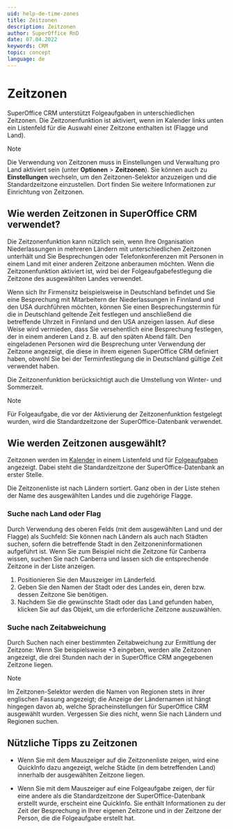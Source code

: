 ```yaml
---
uid: help-de-time-zones
title: Zeitzonen
description: Zeitzonen
author: SuperOffice RnD
date: 07.04.2022
keywords: CRM
topic: concept
language: de
---
```


# Zeitzonen

SuperOffice CRM unterstützt Folgeaufgaben in unterschiedlichen Zeitzonen. Die Zeitzonenfunktion ist aktiviert, wenn im Kalender links unten ein Listenfeld für die Auswahl einer Zeitzone enthalten ist (Flagge und Land).

> [!NOTE]
> Die Verwendung von Zeitzonen muss in Einstellungen und Verwaltung pro Land aktiviert sein (unter **Optionen** > **Zeitzonen**). Sie können auch zu **Einstellungen** wechseln, um den Zeitzonen-Selektor anzuzeigen und die Standardzeitzone einzustellen. Dort finden Sie weitere Informationen zur Einrichtung von Zeitzonen.

## Wie werden Zeitzonen in SuperOffice CRM verwendet?

Die Zeitzonenfunktion kann nützlich sein, wenn Ihre Organisation Niederlassungen in mehreren Ländern mit unterschiedlichen Zeitzonen unterhält und Sie Besprechungen oder Telefonkonferenzen mit Personen in einem Land mit einer anderen Zeitzone anberaumen möchten. Wenn die Zeitzonenfunktion aktiviert ist, wird bei der Folgeaufgabefestlegung die Zeitzone des ausgewählten Landes verwendet.

Wenn sich Ihr Firmensitz beispielsweise in Deutschland befindet und Sie eine Besprechung mit Mitarbeitern der Niederlassungen in Finnland und den USA durchführen möchten, können Sie einen Besprechungstermin für die in Deutschland geltende Zeit festlegen und anschließend die betreffende Uhrzeit in Finnland und den USA anzeigen lassen. Auf diese Weise wird vermieden, dass Sie versehentlich eine Besprechung festlegen, der in einem anderen Land z. B. auf den späten Abend fällt. Den eingeladenen Personen wird die Besprechung unter Verwendung der Zeitzone angezeigt, die diese in ihrem eigenen SuperOffice CRM definiert haben, obwohl Sie bei der Terminfestlegung die in Deutschland gültige Zeit verwendet haben.

Die Zeitzonenfunktion berücksichtigt auch die Umstellung von Winter- und Sommerzeit.

> [!NOTE]
> Für Folgeaufgabe, die vor der Aktivierung der Zeitzonenfunktion festgelegt wurden, wird die Standardzeitzone der SuperOffice-Datenbank verwendet.

## Wie werden Zeitzonen ausgewählt?

Zeitzonen werden im [Kalender][1] in einem Listenfeld und für [Folgeaufgaben][3] angezeigt. Dabei steht die Standardzeitzone der SuperOffice-Datenbank an erster Stelle.

Die Zeitzonenliste ist nach Ländern sortiert. Ganz oben in der Liste stehen der Name des ausgewählten Landes und die zugehörige Flagge.

### Suche nach Land oder Flag

Durch Verwendung des oberen Felds (mit dem ausgewählten Land und der Flagge) als Suchfeld: Sie können nach Ländern als auch nach Städten suchen, sofern die betreffende Stadt in den Zeitzoneninformationen aufgeführt ist. Wenn Sie zum Beispiel nicht die Zeitzone für Canberra wissen, suchen Sie nach Canberra und lassen sich die entsprechende Zeitzone in der Liste anzeigen.

1. Positionieren Sie den Mauszeiger im Länderfeld.
2. Geben Sie den Namen der Stadt oder des Landes ein, deren bzw. dessen Zeitzone Sie benötigen.
3. Nachdem Sie die gewünschte Stadt oder das Land gefunden haben, klicken Sie auf das Objekt, um die erforderliche Zeitzone auszuwählen.

### Suche nach Zeitabweichung

Durch Suchen nach einer bestimmten Zeitabweichung zur Ermittlung der Zeitzone: Wenn Sie beispielsweise +3 eingeben, werden alle Zeitzonen angezeigt, die drei Stunden nach der in SuperOffice CRM angegebenen Zeitzone liegen.

> [!NOTE]
> Im Zeitzonen-Selektor werden die Namen von Regionen stets in ihrer englischen Fassung angezeigt; die Anzeige der Ländernamen ist hängt hingegen davon ab, welche Spracheinstellungen für SuperOffice CRM ausgewählt wurden. Vergessen Sie dies nicht, wenn Sie nach Ländern und Regionen suchen.

## Nützliche Tipps zu Zeitzonen

* Wenn Sie mit dem Mauszeiger auf die Zeitzonenliste zeigen, wird eine QuickInfo dazu angezeigt, welche Städte (in dem betreffenden Land) innerhalb der ausgewählten Zeitzone liegen.

* Wenn Sie mit dem Mauszeiger auf eine Folgeaufgabe zeigen, der für eine andere als die Standardzeitzone der SuperOffice-Datenbank erstellt wurde, erscheint eine QuickInfo. Sie enthält Informationen zu der Zeit der Besprechung in Ihrer eigenen Zeitzone und in der Zeitzone der Person, die die Folgeaufgabe erstellt hat.

<!-- Referenced links -->
[1]: ../../diary/learn/index.md
[3]: ../../diary/learn/follow-ups.md
